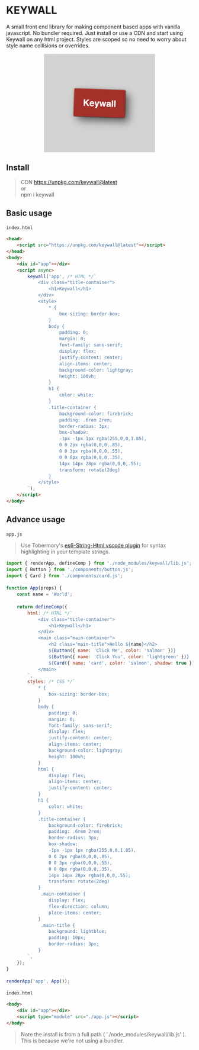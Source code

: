 # KEYWALL

A small front end library for making component based apps with vanilla javascript. No bundler required. Just install or use a CDN and start using Keywall on any html project. Styles are scoped so no need to worry about style name collisions or overrides.

<div style="display:flex;justify-content:center;">
    <img src="keywall-logo.png" alt="drawing" width="300"/>
</div>

## Install

> CDN https://unpkg.com/keywall@latest
> <br>or<br>
> npm i keywall

## Basic usage

`index.html`

```html
<head>
    <script src="https://unpkg.com/keywall@latest"></script>
</head>
<body>
    <div id="app"></div>
    <script async>
        keywall('app', /* HTML */`
            <div class="title-container">
                <h1>Keywall</h1>
            </div>
            <style>
                * {
                    box-sizing: border-box;
                }
                body {
                    padding: 0;
                    margin: 0;
                    font-family: sans-serif;
                    display: flex;
                    justify-content: center;
                    align-items: center;
                    background-color: lightgray;
                    height: 100vh;
                }
                h1 {
                    color: white;
                }
                .title-container {
                    background-color: firebrick;
                    padding: .6rem 2rem;
                    border-radius: 3px;
                    box-shadow:
                    -1px -1px 1px rgba(255,0,0,1.85),
                    0 0 2px rgba(0,0,0,.85),
                    0 0 3px rgba(0,0,0,.55),
                    0 0 8px rgba(0,0,0,.35),
                    14px 14px 28px rgba(0,0,0,.55);
                    transform: rotate(2deg)
                }
            </style>
        `);
    </script>
</body>
```

## Advance usage

`app.js`

> Use Tobermory's [es6-String-Html vscode plugin](https://marketplace.visualstudio.com/items?itemName=Tobermory.es6-string-html) for syntax highlighting in your template strings.

```js
import { renderApp, defineComp } from './node_modules/keywall/lib.js';
import { Button } from './components/button.js';
import { Card } from './components/card.js';

function App(props) {
    const name = 'World';

    return defineComp({
        html: /* HTML */`
            <div class="title-container">
                <h1>Keywall</h1>
            </div>
            <main class="main-container">
                <h2 class="main-title">Hello ${name}</h2>
                ${Button({ name: 'Click Me', color: 'salmon' })} 
                ${Button({ name: 'Click You', color: 'lightgreen' })} 
                ${Card({ name: 'card', color: 'salmon', shadow: true })}
            </main>
        `,
        styles: /* CSS */`
            * {
                box-sizing: border-box;
            }
            body {
                padding: 0;
                margin: 0;
                font-family: sans-serif;
                display: flex;
                justify-content: center;
                align-items: center;
                background-color: lightgray;
                height: 100vh;
            }
            html {
                display: flex;
                align-items: center;
                justify-content: center;
            }
            h1 {
                color: white;
            }
            .title-container {
                background-color: firebrick;
                padding: .6rem 2rem;
                border-radius: 3px;
                box-shadow: 
                -1px -1px 1px rgba(255,0,0,1.85),
                0 0 2px rgba(0,0,0,.85),
                0 0 3px rgba(0,0,0,.55),
                0 0 8px rgba(0,0,0,.35),
                14px 14px 28px rgba(0,0,0,.55);
                transform: rotate(2deg)
            }
             .main-container {
                display: flex;
                flex-direction: column;
                place-items: center;
            }
             .main-title {
                background: lightblue;
                padding: 10px;
                border-radius: 3px;
            }
        `,
    });
}

renderApp('app', App());
```

`index.html`

```html
<body>
    <div id="app"></div>
    <script type="module" src="./app.js"></script>
</body>
```

> Note the install is from a full path ( './node_modules/keywall/lib.js' ). This is because we're not using a bundler.

